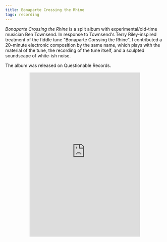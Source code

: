 ```yaml
---
title: Bonaparte Crossing the Rhine
tags: recording
---
```

*Bonaparte Crossing the Rhine* is a split album with experimental/old-time musician Ben Townsend. In response to Townsend's Terry Riley-inspired treatment of the fiddle tune "Bonaparte Corssing the Rhine", I contributed a 20-minute electronic composition by the same name, which plays with the material of the tune, the recording of the tune itself, and a sculpted soundscape of white-ish noise.

The album was released on Questionable Records.
<div align="center"><iframe style="border: 0; width: 350px; height: 522px;" src="https://bandcamp.com/EmbeddedPlayer/album=1746710120/size=large/bgcol=ffffff/linkcol=0687f5/transparent=true/" seamless><a href="https://questionablerecords.bandcamp.com/album/bonaparte-crossing-the-rhine">Bonaparte Crossing the Rhine by Nate May, Ben Townsend</a></iframe></div>